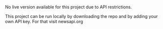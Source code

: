No live version available for this project due to API restrictions. 

This project can be run locally by downloading the repo and by adding your own API key. For that visit newsapi.org 

